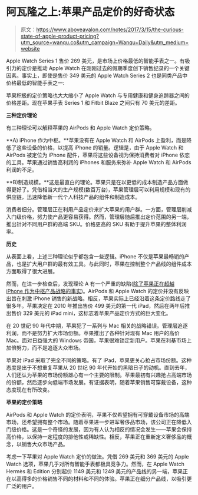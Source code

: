 # 阿瓦隆之上:苹果产品定价的好奇状态

> 原文：<https://www.aboveavalon.com/notes/2017/3/15/the-curious-state-of-apple-product-pricing?utm_source=wanqu.co&utm_campaign=Wanqu+Daily&utm_medium=website>

Apple Watch Series 1 售价 269 美元，是市场上价格最低的智能手表之一。有吸引力的定价是推动 Apple Watch 在刚刚过去的假期季度创下销售纪录的一个关键因素。事实上，即使是售价 349 美元的 Apple Watch Series 2 也是同类产品中价格最低的智能手表之一:

苹果积极的定价策略也大大缩小了 Apple Watch 与专用健康和健身追踪器之间的价格差距。现在苹果手表 Series 1 和 Fitbit Blaze 之间只有 70 美元的差距。

**三种定价理论**

有三种理论可以解释苹果的 AirPods 和 Apple Watch 定价策略。

**A) iPhone 作为中枢。**苹果没有在 Apple Watch 和 AirPods 上盈利，而是降低了这些设备的价格，以提高 iPhone 的销量。逻辑是，由于 Apple Watch 和 AirPods 被定位为 iPhone 配件，苹果将这些设备视为保持消费者对 iPhone 依恋的工具。苹果通过销售高利润的 iPhones 和服务来弥补 Apple Watch 和 AirPods 利润的不足。

**B)制造规模。**这是最直白的理论。苹果只是在以更低的成本制造产品方面做得更好了。凭借相当大的生产规模(数百万台)，苹果管理层可以利用规模和现有的供应链，迅速降低新一代个人科技产品的组件和制造成本。

消费者细分。管理层正在利用产品定价来扩大苹果的用户群。一方面，管理层削减入门级价格，努力使产品更容易获得。然而，管理层随后推出定价范围的另一端，推出针对不同用户群的高端 SKU。价格更高的 SKU 有助于提升苹果的整体利润率。

**历史**

从表面上看，上述三种理论似乎都包含一些逻辑。iPhone 不仅是苹果最畅销的产品，也是扩大用户群的最有效工具。与此同时，苹果在控制整个产品线的组件成本方面取得了很大进展。

然而，在进一步检查后，发现理论 A 有一个严重的缺陷([除了苹果正在超越 iPhone 作为中枢产品战略的事实](https://www.aboveavalon.com/notes/2016/6/22/wwdc-clues-hint-at-apples-post-iphone-era))。AirPods 和 Apple Watch 的定价并没有反映出旨在刺激 iPhone 销售的新战略。相反，苹果实际上已经沿着这条定价路线走了很多年。苹果决定在 2010 年推出售价 499 美元的第一代 iPad，然后在两年后推出售价 329 美元的 iPad mini，这标志着苹果产品定价方式的巨大变化。

在 20 世纪 90 年代中期，苹果犯了一系列与 Mac 相关的战略错误。管理层追逐利润，而不是努力扩大市场份额。苹果推出了各种针对现有 Mac 用户的高价 Mac。面对日益强大的 Windows 帝国，苹果很难锁定新用户。苹果在利基市场上加倍努力，而不是追逐大众市场。

苹果对 iPad 采取了完全不同的策略。有了 iPad，苹果更关心抢占市场份额。这种态度是出于不想重复苹果从 20 世纪 90 年代开始的黑暗日子的动机。直到去年，人们还认为苹果的市场份额雄心有一个主要的限制。苹果最初有兴趣抢占高端市场的份额，然后逐步向低端市场发展。有证据表明，随着苹果销售可穿戴设备，这种态度现在有所改变。

**苹果的定价策略**

AirPods 和 Apple Watch 的定价表明，苹果不仅希望拥有可穿戴设备市场的高端市场，还希望拥有整个市场。随着苹果进一步进军奢侈品市场，该公司正在降低入门级价格。这是一个奇怪的发展，因为有人认为相反的情况会发生——苹果会保持高价格，以保持一定程度的排他性或稀缺性。相反，苹果正在重新定义奢侈品的概念，以销售大众市场产品。

考虑一下苹果对 Apple Watch 定价的做法。凭借 269 美元和 369 美元的 Apple Watch 选项，苹果几乎对所有智能手表都极具竞争力。然而，在 Apple Watch Hermès 和 Edition 分别起价 1149 美元和 1249 美元的产品线的另一端，苹果正在以高得多的价格销售不同的材料和不同的体验。苹果正在细分产品线，以吸引更广泛的用户。